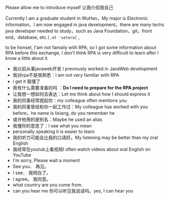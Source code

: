 Please allow me to introduce myself  让我介绍我自己

Currently I am a graduate student in WuHan，My major is Electronic information，I am now engaged in java development。there are many techs java developer needed to study，such as Java Foundation，git，front end，database, etc.`[ˌet ˈsetərə]` ,

to be honset, I'am not famaily with RPA, so I got some information about RPA before this exchange,  I don't think RPA is very difficult to learn after I know a little about it.



- 我以前从事javaweb开发 I previously worked in JavaWeb development
- 我对rpa不是很熟悉：I am not very familiar with RPA 
-  i get it 我懂了
- 我有什么需要准备的吗 ：**Do I need to prepare for the RPA project** 
- 让我想一想如何去表达：Let me think about how I should express it
- 我的同事经常提起你：my colleague often mentions you
- 我的同事曾经和你一起工作过：My colleague has worked with you before，he name is lixiang, do you remember he
- 或许他用的是别名：Maybe he used an alias
- 我懂你的意思了：I see what you mean
- personally speaking it is easier to learn
- 我的听力可能会比我的口语好。My listening may be better than my oral English
- 我经常在youtub上看视频I often watch videos about oral English on YouTube
- I'm sorry, Please wait a moment
- See you． 再见。
-  I see． 我明白了。
- I agree。 我同意。
- what country are you come from. 
- can you hear me 你可以听见我说话吗。yes, I can hear you


